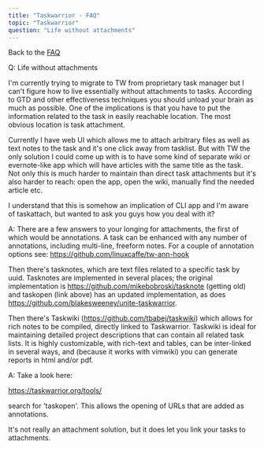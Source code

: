 ```yaml
---
title: "Taskwarrior - FAQ"
topic: "Taskwarrior"
question: "Life without attachments"
---
```


Back to the [FAQ](/support/faq)

Q: Life without attachments

I'm currently trying to migrate to TW from proprietary task manager but I can't figure how to live essentially without attachments to tasks. According to GTD and other effectiveness techniques you should unload your brain as much as possible. One of the implications is that you have to put the information related to the task in easily reachable location. The most obvious location is task attachment.

Currently I have web UI which allows me to attach arbitrary files as well as text notes to the task and it's one click away from tasklist. But with TW the only solution I could come up with is to have some kind of separate wiki or evernote-like app which will have articles with the same title as the task. Not only this is much harder to maintain than direct task attachments but it's also harder to reach: open the app, open the wiki, manually find the needed article etc.

I understand that this is somehow an implication of CLI app and I'm aware of taskattach, but wanted to ask you guys how you deal with it?

A: There are a few answers to your longing for attachments, the first of which would be annotations. A task can be enhanced with any number of annotations, including multi-line, freeform notes. For a couple of annotation options see: https://github.com/linuxcaffe/tw-ann-hook 

Then there's tasknotes, which are text files related to a specific task by uuid. Tasknotes are implemented in several places; the original implementation is https://github.com/mikebobroski/tasknote (getting old) and taskopen (link above) has an updated implementation, as does https://github.com/blakesweeney/unite-taskwarrior.

Then there's Taskwiki (https://github.com/tbabej/taskwiki) which allows for rich notes to be compiled, directly linked to Taskwarrior. Taskwiki is ideal for maintaining detailed project descriptions that can contain all related task lists. It is highly customizable, with rich-text and tables, can be inter-linked in several ways, and (because it works with vimwiki) you can generate reports in html and/or pdf.

A: Take a look here:

https://taskwarrior.org/tools/

search for 'taskopen'.
This allows the opening of URLs that are added as annotations.

It's not really an attachment solution, but it does let you link your tasks to attachments.

